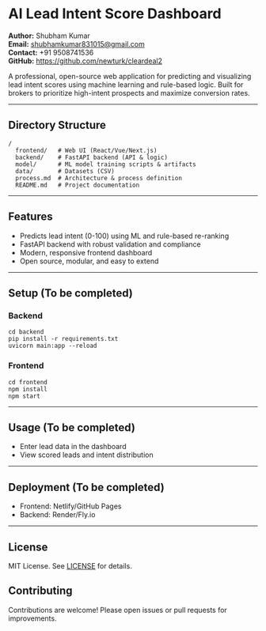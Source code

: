 # AI Lead Intent Score Dashboard

**Author:** Shubham Kumar  
**Email:** shubhamkumar831015@gmail.com  
**Contact:** +91 9508741536  
**GitHub:** https://github.com/newturk/cleardeal2

A professional, open-source web application for predicting and visualizing lead intent scores using machine learning and rule-based logic. Built for brokers to prioritize high-intent prospects and maximize conversion rates.

---

## Directory Structure

```
/
  frontend/   # Web UI (React/Vue/Next.js)
  backend/    # FastAPI backend (API & logic)
  model/      # ML model training scripts & artifacts
  data/       # Datasets (CSV)
  process.md  # Architecture & process definition
  README.md   # Project documentation
```

---

## Features
- Predicts lead intent (0-100) using ML and rule-based re-ranking
- FastAPI backend with robust validation and compliance
- Modern, responsive frontend dashboard
- Open source, modular, and easy to extend

---

## Setup (To be completed)

### Backend
```
cd backend
pip install -r requirements.txt
uvicorn main:app --reload
```

### Frontend
```
cd frontend
npm install
npm start
```

---

## Usage (To be completed)
- Enter lead data in the dashboard
- View scored leads and intent distribution

---

## Deployment (To be completed)
- Frontend: Netlify/GitHub Pages
- Backend: Render/Fly.io

---

## License
MIT License. See [LICENSE](LICENSE) for details.

## Contributing
Contributions are welcome! Please open issues or pull requests for improvements. 